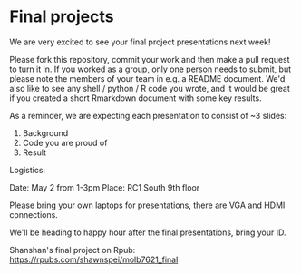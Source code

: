 # Final projects

We are very excited to see your final project presentations next week!

Please fork this repository, commit your work and then make a pull request
to turn it in. If you worked as a group, only one person needs to submit,
but please note the members of your team in e.g. a README document. We'd
also like to see any shell / python / R code you wrote, and it would be
great if you created a short Rmarkdown document with some key results.

As a reminder, we are expecting each presentation to consist of ~3 slides:

1. Background
2. Code you are proud of
3. Result

Logistics:

Date: May 2 from 1-3pm
Place: RC1 South 9th floor

Please bring your own laptops for presentations, there are VGA and HDMI connections.

We'll be heading to happy hour after the final presentations, bring your
ID.

Shanshan's final project on Rpub:
https://rpubs.com/shawnspei/molb7621_final